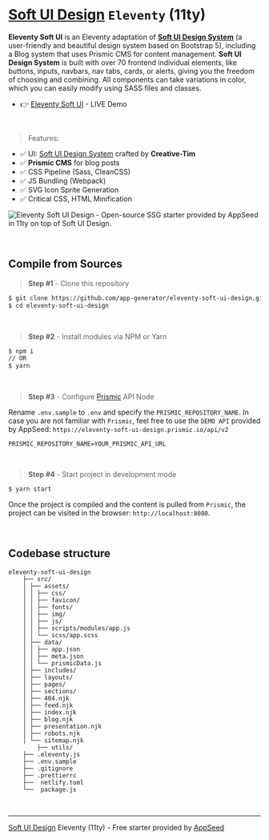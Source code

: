 # [Soft UI Design](https://appseed.us/product/soft-ui-design/) `Eleventy` (11ty)

**Eleventy Soft UI** is an Eleventy adaptation of **[Soft UI Design System](https://appseed.us/product/soft-ui-design/)** (a user-friendly and beautiful design system based on Bootstrap 5), including a Blog system that uses Prismic CMS for content management. 
**Soft UI Design System** is built with over 70 frontend individual elements, like buttons, inputs, navbars, nav tabs, cards, or alerts, giving you the freedom of choosing and combining. All components can take variations in color, which you can easily modify using SASS files and classes.

- 👉 [Eleventy Soft UI](https://eleventy-soft-ui.appseed-srv1.com/) - LIVE Demo

<br />

> Features:

- ✅ UI: [Soft UI Design System](https://bit.ly/3v6JYIe) crafted by **Creative-Tim**
- ✅ **Prismic CMS** for blog posts
- ✅ CSS Pipeline (Sass, CleanCSS)
- ✅ JS Bundling (Webpack)
- ✅ SVG Icon Sprite Generation
- ✅ Critical CSS, HTML Minification

![Eleventy Soft UI Design - Open-source SSG starter provided by AppSeed in 11ty on top of Soft UI Design.](https://user-images.githubusercontent.com/51070104/128602712-4b38f18d-2154-4899-a796-aec0f7435329.png)

<br />

## Compile from Sources

> **Step #1** - Clone this repository

```bash
$ git clone https://github.com/app-generator/eleventy-soft-ui-design.git
$ cd eleventy-soft-ui-design 
```

<br />

> **Step #2** - Install modules via NPM or Yarn

```bash
$ npm i
// OR
$ yarn
```

<br />

> **Step #3** - Configure [Prismic](http://prismic.io/) API Node

Rename `.env.sample` to `.env` and specify the `PRISMIC_REPOSITORY_NAME`. In case you are not familiar with `Prismic`, feel free to use the `DEMO API` provided by AppSeed: `https://eleventy-soft-ui-design.prismic.io/api/v2`

```env
PRISMIC_REPOSITORY_NAME=YOUR_PRISMIC_API_URL
```

<br />

> **Step #4** - Start project in development mode

```bash
$ yarn start
```

Once the project is compiled and the content is pulled from `Prismic`, the project can be visited in the browser: `http://localhost:8080`.

<br />

## Codebase structure

```
eleventy-soft-ui-design
    ├── src/
    │ ├── assets/
    │ │ ├── css/
    │ │ ├── favicon/
    │ │ ├── fonts/
    │ │ ├── img/
    │ │ ├── js/
    │ │ ├── scripts/modules/app.js
    │ │ └── scss/app.scss
    │ ├── data/
    │ │ ├── app.json
    │ │ ├── meta.json
    │ │ └── prismicData.js
    │ ├── includes/
    │ ├── layouts/
    │ ├── pages/
    │ ├── sections/
    │ ├── 404.njk
    │ ├── feed.njk
    │ ├── index.njk
    │ ├── blog.njk
    │ ├── presentation.njk
    │ ├── robots.njk
    │ └── sitemap.njk
		├── utils/
    ├── .eleventy.js
    ├── .env.sample
    ├── .gitignore
    ├── .prettierrc
    ├──  netlify.toml
    └──  package.js
```

<br />

---
[Soft UI Design](https://appseed.us/product/soft-ui-design/) Eleventy (11ty) - Free starter provided by [AppSeed](https://appseed.us)
